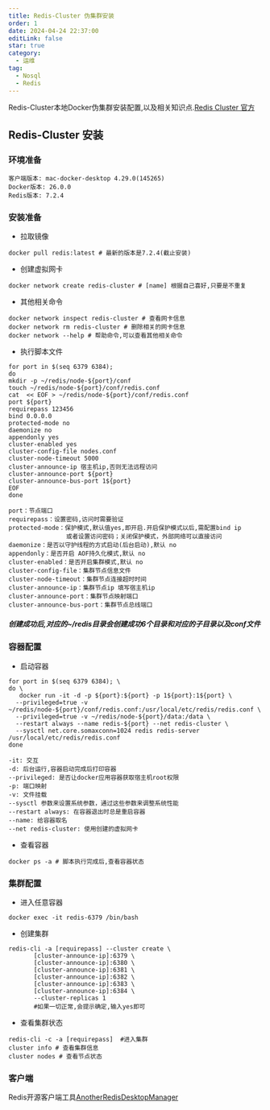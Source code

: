 ```yaml
---
title: Redis-Cluster 伪集群安装
order: 1
date: 2024-04-24 22:37:00
editLink: false
star: true
category:
  - 运维
tag:
  - Nosql
  - Redis
---
```


Redis-Cluster本地Docker伪集群安装配置,以及相关知识点.[Redis Cluster 官方](https://redis.io/docs/latest/operate/oss_and_stack/management/scaling/) 

<!-- more -->

[//]: # (## Redis 介绍)

[//]: # ()
[//]: # ([Redis官网]&#40;https://redis.io/&#41;)

## Redis-Cluster 安装
### 环境准备
```angular2html
客户端版本: mac-docker-desktop 4.29.0(145265)
Docker版本: 26.0.0
Redis版本: 7.2.4
```
### 安装准备
- 拉取镜像

```shell
docker pull redis:latest # 最新的版本是7.2.4(截止安装)
```

- 创建虚拟网卡

```shell
docker network create redis-cluster # [name] 根据自己喜好,只要是不重复
```

- 其他相关命令

```shell
docker network inspect redis-cluster # 查看网卡信息
docker network rm redis-cluster # 删除相关的网卡信息
docker network --help # 帮助命令,可以查看其他相关命令
```

- 执行脚本文件

```shell
for port in $(seq 6379 6384); 
do 
mkdir -p ~/redis/node-${port}/conf
touch ~/redis/node-${port}/conf/redis.conf
cat  << EOF > ~/redis/node-${port}/conf/redis.conf
port ${port}
requirepass 123456
bind 0.0.0.0
protected-mode no
daemonize no
appendonly yes
cluster-enabled yes 
cluster-config-file nodes.conf
cluster-node-timeout 5000
cluster-announce-ip 宿主机ip,否则无法远程访问
cluster-announce-port ${port}
cluster-announce-bus-port 1${port}
EOF
done
```
```angular2html 
port：节点端口
requirepass：设置密码,访问时需要验证
protected-mode：保护模式,默认值yes,即开启.开启保护模式以后,需配置bind ip
                或者设置访问密码；关闭保护模式，外部网络可以直接访问
daemonize：是否以守护线程的方式启动(后台启动),默认 no
appendonly：是否开启 AOF持久化模式,默认 no
cluster-enabled：是否开启集群模式,默认 no
cluster-config-file：集群节点信息文件
cluster-node-timeout：集群节点连接超时时间
cluster-announce-ip：集群节点ip 填写宿主机ip
cluster-announce-port：集群节点映射端口
cluster-announce-bus-port：集群节点总线端口
```
##### 创建成功后,对应的~/redis目录会创建成功6个目录和对应的子目录以及conf文件

### 容器配置
- 启动容器

```shell
for port in $(seq 6379 6384); \
do \
   docker run -it -d -p ${port}:${port} -p 1${port}:1${port} \
  --privileged=true -v ~/redis/node-${port}/conf/redis.conf:/usr/local/etc/redis/redis.conf \
  --privileged=true -v ~/redis/node-${port}/data:/data \
  --restart always --name redis-${port} --net redis-cluster \
  --sysctl net.core.somaxconn=1024 redis redis-server /usr/local/etc/redis/redis.conf
done
```
```angular2html
-it: 交互
-d: 后台运行,容器启动完成后打印容器
--privileged: 是否让docker应用容器获取宿主机root权限
-p: 端口映射
-v: 文件挂载
--sysctl 参数来设置系统参数，通过这些参数来调整系统性能
--restart always: 在容器退出时总是重启容器
--name: 给容器取名
--net redis-cluster: 使用创建的虚拟网卡
```

- 查看容器

```shell
docker ps -a # 脚本执行完成后,查看容器状态
```

### 集群配置
- 进入任意容器

```shell
docker exec -it redis-6379 /bin/bash
```

- 创建集群

```shell
redis-cli -a [requirepass] --cluster create \
       [cluster-announce-ip]:6379 \
       [cluster-announce-ip]:6380 \
       [cluster-announce-ip]:6381 \
       [cluster-announce-ip]:6382 \
       [cluster-announce-ip]:6383 \
       [cluster-announce-ip]:6384 \
       --cluster-replicas 1 
       #如果一切正常,会提示确定,输入yes即可
```
- 查看集群状态

```shell
redis-cli -c -a [requirepass]  #进入集群
cluster info # 查看集群信息
cluster nodes # 查看节点状态
```

### 客户端

Redis开源客户端工具[AnotherRedisDesktopManager](https://github.com/qishibo/AnotherRedisDesktopManager)